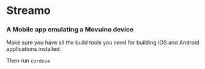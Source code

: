 # Streamo

### A Mobile app emulating a Movuino device

Make sure you have all the build tools you need for building iOS and Android applications installed.

Then run `cordova `